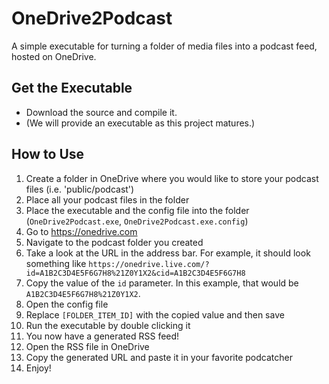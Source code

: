 # OneDrive2Podcast
A simple executable for turning a folder of media files into a podcast feed, hosted on OneDrive.

## Get the Executable
- Download the source and compile it.
- (We will provide an executable as this project matures.)

## How to Use
1. Create a folder in OneDrive where you would like to store your podcast files (i.e. 'public/podcast')
1. Place all your podcast files in the folder
2. Place the executable and the config file into the folder (`OneDrive2Podcast.exe`, `OneDrive2Podcast.exe.config`)
1. Go to https://onedrive.com
1. Navigate to the podcast folder you created
1. Take a look at the URL in the address bar. For example, it should look something like `https://onedrive.live.com/?id=A1B2C3D4E5F6G7H8%21Z0Y1X2&cid=A1B2C3D4E5F6G7H8`
1. Copy the value of the `id` parameter. In this example, that would be `A1B2C3D4E5F6G7H8%21Z0Y1X2`.
1. Open the config file
1. Replace `[FOLDER_ITEM_ID]` with the copied value and then save
1. Run the executable by double clicking it
1. You now have a generated RSS feed!
2. Open the RSS file in OneDrive
1. Copy the generated URL and paste it in your favorite podcatcher
1. Enjoy!
